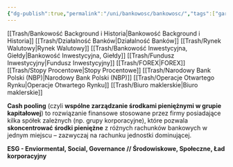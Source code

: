 ```yaml
---
{"dg-publish":true,"permalink":"/uni/bankowosc/bankowosc/","tags":["gardenEntry"]}
---
```



[[Trash/Bankowość Background i Historia\|Bankowość Background i Historia]]
[[Trash/Działalność Banków\|Działalność Banków]]
[[Trash/Rynek Walutowy\|Rynek Walutowy]]
[[Trash/Bankowość Inwestycyjna, Giełdy\|Bankowość Inwestycyjna, Giełdy]]
[[Trash/Fundusz Inwestycyjny\|Fundusz Inwestycyjny]]
[[Trash/FOREX\|FOREX]]
[[Trash/Stopy Procentowe\|Stopy Procentowe]]
[[Trash/Narodowy Bank Polski (NBP)\|Narodowy Bank Polski (NBP)]]
[[Trash/Operacje Otwartego Rynku\|Operacje Otwartego Rynku]]
[[Trash/Biuro maklerskie\|Biuro maklerskie]]


**Cash pooling** (czyli **wspólne zarządzanie środkami pieniężnymi w grupie kapitałowej**) 
	to rozwiązanie finansowe stosowane przez firmy posiadające kilka spółek zależnych (np. grupy korporacyjne), które pozwala **skoncentrować środki pieniężne** z różnych rachunków bankowych w jednym miejscu – zazwyczaj na rachunku jednostki dominującej.

**ESG - Enviormental, Social, Governance // Środowiskowe, Społeczne, Ład korporacyjny**


